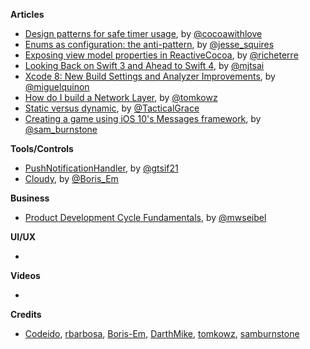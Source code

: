 
**Articles**

* [Design patterns for safe timer usage](http://www.cocoawithlove.com/blog/2016/07/30/timer-problems.html), by [@cocoawithlove](https://twitter.com/cocoawithlove)
* [Enums as configuration: the anti-pattern](http://www.jessesquires.com/enums-as-configs/), by [@jesse_squires](https://twitter.com/jesse_squires)
* [Exposing view model properties in ReactiveCocoa](http://www.martinrichter.net/blog/2016/07/30/exposing-view-model-properties-in-rac/), by [@richeterre](https://twitter.com/richeterre)
* [Looking Back on Swift 3 and Ahead to Swift 4](http://mjtsai.com/blog/2016/07/30/looking-back-on-swift-3-and-ahead-to-swift-4/), by [@mjtsai](https://twitter.com/mjtsai)
* [Xcode 8: New Build Settings and Analyzer Improvements](http://www.miqu.me/blog/2016/07/31/xcode-8-new-build-settings-and-analyzer-improvements/), by [@miguelquinon](https://twitter.com/miguelquinon)
* [How do I build a Network Layer](http://szulctomasz.com/how-do-I-build-a-network-layer/), by [@tomkowz](https://twitter.com/tomkowz)
* [Static versus dynamic](http://justtesting.org/post/148297302871/static-versus-dynamic), by [@TacticalGrace](https://twitter.com/TacticalGrace)
* [Creating a game using iOS 10's Messages framework](https://www.shinobicontrols.com/blog/ios-10-day-by-day-day-1-messages), by [@sam_burnstone](https://twitter.com/sam_burnstone)

**Tools/Controls**

* [PushNotificationHandler](https://github.com/gtsif21/PushNotificationHandler), by [@gtsif21](https://github.com/gtsif21)
* [Cloudy](https://github.com/Boris-Em/Cloudy), by [@Boris_Em](https://twitter.com/Boris_Em)

**Business**

* [Product Development Cycle Fundamentals](http://themacro.com/articles/2016/08/product-development-cycle-fundamentals/), by [@mwseibel](https://twitter.com/mwseibel)

**UI/UX**

*

**Videos**

*

**Credits**

* [Codeido](https://github.com/Codeido), [rbarbosa](https://github.com/rbarbosa), [Boris-Em](https://github.com/Boris-Em), [DarthMike](https://github.com/DarthMike), [tomkowz](https://github.com/tomkowz), [samburnstone](https://github.com/samburnstone)
